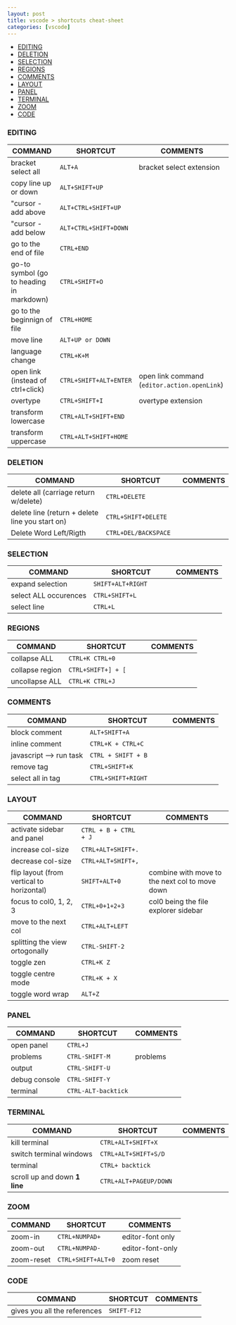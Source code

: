 ```yaml
---
layout: post
title: vscode > shortcuts cheat-sheet
categories: [vscode]
---
```


<!-- TOC -->

- [EDITING](#editing)
- [DELETION](#deletion)
- [SELECTION](#selection)
- [REGIONS](#regions)
- [COMMENTS](#comments)
- [LAYOUT](#layout)
- [PANEL](#panel)
- [TERMINAL](#terminal)
- [ZOOM](#zoom)
- [CODE](#code)

<!-- /TOC -->

### EDITING

COMMAND                                  | SHORTCUT                | COMMENTS
-----------------------------------------|-------------------------|---------------------------------------------
bracket select all                       | `ALT+A`                 | bracket select extension
copy line up or down                     | `ALT+SHIFT+UP`          |
"cursor - add above                      | `ALT+CTRL+SHIFT+UP    ` |
"cursor - add below                      | `ALT+CTRL+SHIFT+DOWN  ` |
go to the end of file                    | `CTRL+END             ` |
go-to symbol (go to heading in markdown) | `CTRL+SHIFT+O         ` |
go to the beginnign of file              | `CTRL+HOME            ` |
move line                                | `ALT+UP or DOWN       ` |
language change                          | `CTRL+K+M             ` |
open link (instead of ctrl+click)        | `CTRL+SHIFT+ALT+ENTER ` | open link command (`editor.action.openLink`)
overtype                                 | `CTRL+SHIFT+I         ` | overtype extension
transform lowercase                      | `CTRL+ALT+SHIFT+END   ` |
transform uppercase                      | `CTRL+ALT+SHIFT+HOME  ` |

### DELETION

COMMAND                                         | SHORTCUT                | COMMENTS
------------------------------------------------|-------------------------|---------
delete all  (carriage return w/delete)          | `CTRL+DELETE          ` |
delete line (return + delete line you start on) | `CTRL+SHIFT+DELETE    ` |
Delete Word Left/Rigth                          | `CTRL+DEL/BACKSPACE   ` |

### SELECTION

COMMAND               | SHORTCUT                | COMMENTS
----------------------|-------------------------|---------
expand selection      | `SHIFT+ALT+RIGHT`       |
select ALL occurences | `CTRL+SHIFT+L         ` |
select line           | `CTRL+L               ` |

### REGIONS

COMMAND         | SHORTCUT                | COMMENTS
----------------|-------------------------|---------
collapse ALL    | `CTRL+K CTRL+0        ` |
collapse region | `CTRL+SHIFT+] + [     ` |
uncollapse ALL  | `CTRL+K CTRL+J        ` |

### COMMENTS

COMMAND                 | SHORTCUT                | COMMENTS
------------------------|-------------------------|---------
block comment           | `ALT+SHIFT+A          ` |
inline comment          | `CTRL+K + CTRL+C`       |
javascript --> run task | `CTRL + SHIFT + B     ` |
remove tag              | `CTRL+SHIFT+K         ` |
select all in tag       | `CTRL+SHIFT+RIGHT     ` |

### LAYOUT

COMMAND                                   | SHORTCUT              | COMMENTS
------------------------------------------|-----------------------|-----------------------------------------------
activate sidebar and panel                | `CTRL + B + CTRL + J` |
increase col-size                         | `CTRL+ALT+SHIFT+.`    |
decrease col-size                         | `CTRL+ALT+SHIFT+,`    |
flip layout (from vertical to horizontal) | `SHIFT+ALT+0`         | combine with move to the next col to move down
focus to col0, 1, 2, 3                    | `CTRL+0+1+2+3`        | col0 being the file explorer sidebar
move to the next col                      | `CTRL+ALT+LEFT`       |
splitting the view ortogonally            | `CTRL-SHIFT-2`        |
toggle zen                                | `CTRL+K Z`            |
toggle centre mode                        | `CTRL+K + X`          |
toggle word wrap                          | `ALT+Z`               |
### PANEL

COMMAND       | SHORTCUT            | COMMENTS
--------------|---------------------|---------
open panel    | `CTRL+J`            |
problems      | `CTRL-SHIFT-M`      | problems
output        | `CTRL-SHIFT-U`      |
debug console | `CTRL-SHIFT-Y`      |
terminal      | `CTRL-ALT-backtick` |

### TERMINAL

COMMAND                       | SHORTCUT                | COMMENTS
------------------------------|-------------------------|---------
kill terminal                 | `CTRL+ALT+SHIFT+X     ` |
switch terminal windows       | `CTRL+ALT+SHIFT+S/D   ` |
terminal                      | `CTRL+ backtick       ` |
scroll up and down **1 line** | `CTRL+ALT+PAGEUP/DOWN`  |

### ZOOM

COMMAND    | SHORTCUT           | COMMENTS
-----------|--------------------|-----------------
zoom-in    | `CTRL+NUMPAD+`     | editor-font only
zoom-out   | `CTRL+NUMPAD-`     | editor-font-only
zoom-reset | `CTRL+SHIFT+ALT+0` | zoom reset

### CODE

COMMAND                      | SHORTCUT    | COMMENTS
-----------------------------|-------------|---------
gives you all the references | `SHIFT-F12` |